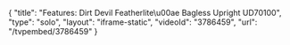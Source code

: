 {
    "title": "Features: Dirt Devil Featherlite\u00ae Bagless Upright UD70100",
    "type": "solo",
    "layout": "iframe-static",
    "videoId": "3786459",
    "url": "\/tvpembed\/3786459"
}